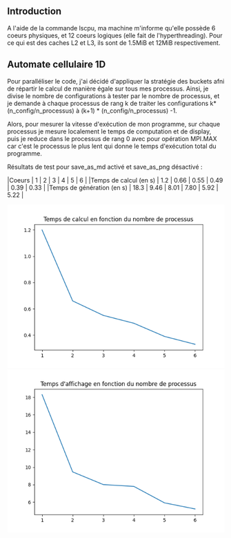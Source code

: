 ## Introduction

A l'aide de la commande lscpu, ma machine m'informe qu'elle possède 6 coeurs physiques, et 12 coeurs logiques (elle fait de l'hyperthreading).
Pour ce qui est des caches L2 et L3, ils sont de 1.5MiB et 12MiB respectivement.

## Automate cellulaire 1D

Pour paralléliser le code, j'ai décidé d'appliquer la stratégie des buckets afni de répartir le calcul de manière égale sur tous mes processus.
Ainsi, je divise le nombre de configurations à tester par le nombre de processus, et je demande à chaque processus de rang k de traiter les
configurations k* (n_config/n_processus) à (k+1) * (n_config/n_processus) -1.

Alors, pour mesurer la vitesse d'exécution de mon programme, sur chaque processus je mesure localement le temps de computation et de display, 
puis je reduce dans le processus de rang 0 avec pour opération MPI.MAX car c'est le processus le plus lent qui donne le temps d'exécution total
du programme.

Résultats de test pour save_as_md activé et save_as_png désactivé : 

|Coeurs                      |   1  |   2   |  3   |   4   |   5   |  6   |
|Temps de calcul  (en s)     |  1.2 | 0.66  | 0.55 | 0.49  | 0.39  | 0.33 |
|Temps de génération (en s)  | 18.3 | 9.46  | 8.01 | 7.80  | 5.92  | 5.22 |

![Temps de calcul en fonction du nombre de processus](Calcul_process.png)
![Temps d'affichage en fonction du nombre de processus](Affichage_process.png)


